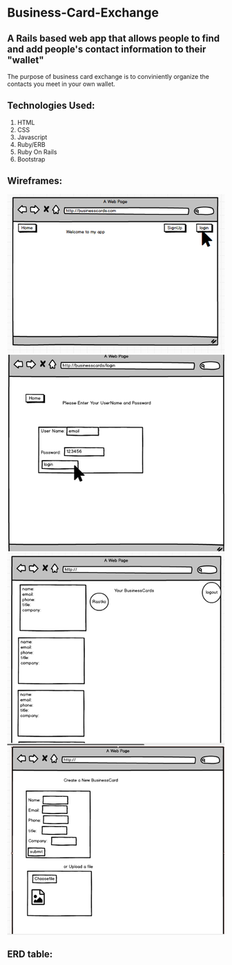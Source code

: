 # Business-Card-Exchange
## A Rails based web app that allows people to find and add people's contact information to their "wallet"

The purpose of business card exchange is to conviniently organize the contacts you meet in your own wallet.

## Technologies Used:
1) HTML
2) CSS
3) Javascript
4) Ruby/ERB
5) Ruby On Rails
6) Bootstrap

## Wireframes:
![](https://github.com/arifkhan36/business-card-exchange/blob/master/app/assets/images/wireframe-1.png)
![](https://github.com/arifkhan36/business-card-exchange/blob/master/app/assets/images/wireframes-2.png)
![](https://github.com/arifkhan36/business-card-exchange/blob/master/app/assets/images/wireframes-3.png)
![](https://github.com/arifkhan36/business-card-exchange/blob/master/app/assets/images/wireframes-4.png)

## ERD table:

